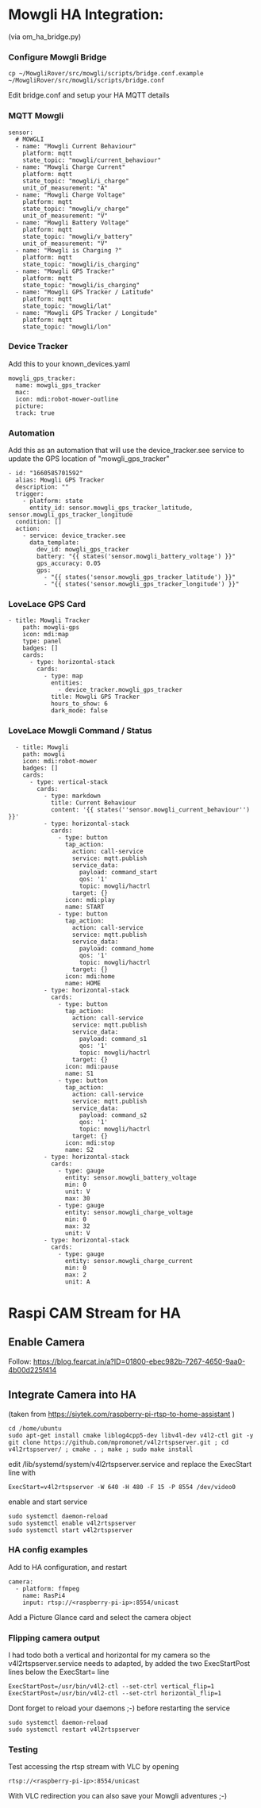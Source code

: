 # Mowgli HA Integration: #

(via om_ha_bridge.py)
### Configure Mowgli Bridge

```
cp ~/MowgliRover/src/mowgli/scripts/bridge.conf.example ~/MowgliRover/src/mowgli/scripts/bridge.conf
```

Edit bridge.conf and setup your HA MQTT details

### MQTT Mowgli ###
```
sensor:
  # MOWGLI
  - name: "Mowgli Current Behaviour"
    platform: mqtt
    state_topic: "mowgli/current_behaviour"
  - name: "Mowgli Charge Current"
    platform: mqtt
    state_topic: "mowgli/i_charge"
    unit_of_measurement: "A"
  - name: "Mowgli Charge Voltage"
    platform: mqtt
    state_topic: "mowgli/v_charge"
    unit_of_measurement: "V"
  - name: "Mowgli Battery Voltage"
    platform: mqtt
    state_topic: "mowgli/v_battery"
    unit_of_measurement: "V"
  - name: "Mowgli is Charging ?"
    platform: mqtt
    state_topic: "mowgli/is_charging"
  - name: "Mowgli GPS Tracker"
    platform: mqtt
    state_topic: "mowgli/is_charging"
  - name: "Mowgli GPS Tracker / Latitude"
    platform: mqtt
    state_topic: "mowgli/lat"
  - name: "Mowgli GPS Tracker / Longitude"
    platform: mqtt
    state_topic: "mowgli/lon"
```

### Device Tracker ###

Add this to your known_devices.yaml

```
mowgli_gps_tracker:
  name: mowgli_gps_tracker
  mac:
  icon: mdi:robot-mower-outline
  picture:
  track: true
```

### Automation ###

Add this as an automation that will use the device_tracker.see service to update
the GPS location of "mowgli_gps_tracker"

```
- id: "1660585701592"
  alias: Mowgli GPS Tracker
  description: ""
  trigger:
    - platform: state
      entity_id: sensor.mowgli_gps_tracker_latitude, sensor.mowgli_gps_tracker_longitude
  condition: []
  action:
    - service: device_tracker.see
      data_template:
        dev_id: mowgli_gps_tracker
        battery: "{{ states('sensor.mowgli_battery_voltage') }}"
        gps_accuracy: 0.05
        gps:
          - "{{ states('sensor.mowgli_gps_tracker_latitude') }}"
          - "{{ states('sensor.mowgli_gps_tracker_longitude') }}"
```

### LoveLace GPS Card ###

```
- title: Mowgli Tracker
    path: mowgli-gps
    icon: mdi:map
    type: panel
    badges: []
    cards:
      - type: horizontal-stack
        cards:
          - type: map
            entities:
              - device_tracker.mowgli_gps_tracker
            title: Mowgli GPS Tracker
            hours_to_show: 6
            dark_mode: false
```

### LoveLace Mowgli Command / Status ###

```
  - title: Mowgli
    path: mowgli
    icon: mdi:robot-mower
    badges: []
    cards:
      - type: vertical-stack
        cards:
          - type: markdown
            title: Current Behaviour
            content: '{{ states(''sensor.mowgli_current_behaviour'') }}'
          - type: horizontal-stack
            cards:
              - type: button
                tap_action:
                  action: call-service
                  service: mqtt.publish
                  service_data:
                    payload: command_start
                    qos: '1'
                    topic: mowgli/hactrl
                  target: {}
                icon: mdi:play
                name: START
              - type: button
                tap_action:
                  action: call-service
                  service: mqtt.publish
                  service_data:
                    payload: command_home
                    qos: '1'
                    topic: mowgli/hactrl
                  target: {}
                icon: mdi:home
                name: HOME
          - type: horizontal-stack
            cards:
              - type: button
                tap_action:
                  action: call-service
                  service: mqtt.publish
                  service_data:
                    payload: command_s1
                    qos: '1'
                    topic: mowgli/hactrl
                  target: {}
                icon: mdi:pause
                name: S1
              - type: button
                tap_action:
                  action: call-service
                  service: mqtt.publish
                  service_data:
                    payload: command_s2
                    qos: '1'
                    topic: mowgli/hactrl
                  target: {}
                icon: mdi:stop
                name: S2
          - type: horizontal-stack
            cards:
              - type: gauge
                entity: sensor.mowgli_battery_voltage
                min: 0
                unit: V
                max: 30
              - type: gauge
                entity: sensor.mowgli_charge_voltage
                min: 0
                max: 32
                unit: V
          - type: horizontal-stack
            cards:
              - type: gauge
                entity: sensor.mowgli_charge_current
                min: 0
                max: 2
                unit: A
```


# Raspi CAM Stream for HA

## Enable Camera

Follow: https://blog.fearcat.in/a?ID=01800-ebec982b-7267-4650-9aa0-4b00d225f414

## Integrate Camera into HA
(taken from https://siytek.com/raspberry-pi-rtsp-to-home-assistant )

```
cd /home/ubuntu
sudo apt-get install cmake liblog4cpp5-dev libv4l-dev v4l2-ctl git -y
git clone https://github.com/mpromonet/v4l2rtspserver.git ; cd v4l2rtspserver/ ; cmake . ; make ; sudo make install
```

edit /lib/systemd/system/v4l2rtspserver.service
and replace the ExecStart line with

```
ExecStart=v4l2rtspserver -W 640 -H 480 -F 15 -P 8554 /dev/video0
```

enable and start service

```
sudo systemctl daemon-reload
sudo systemctl enable v4l2rtspserver
sudo systemctl start v4l2rtspserver
```

### HA config examples

Add to HA configuration, and restart

```
camera:
  - platform: ffmpeg
    name: RasPi4
    input: rtsp://<raspberry-pi-ip>:8554/unicast
```

Add a Picture Glance card and select the camera object

### Flipping camera output

I had todo both a vertical and horizontal for my camera so the v4l2rtspserver.service needs to adapted,
by added the two ExecStartPost lines below the ExecStart= line

```
ExecStartPost=/usr/bin/v4l2-ctl --set-ctrl vertical_flip=1
ExecStartPost=/usr/bin/v4l2-ctl --set-ctrl horizontal_flip=1
```

Dont forget to reload your daemons ;-) before restarting the service

```
sudo systemctl daemon-reload
sudo systemctl restart v4l2rtspserver
```

### Testing

Test accessing the rtsp stream with VLC by opening 

```
rtsp://<raspberry-pi-ip>:8554/unicast
```

With VLC redirection you can also save your Mowgli adventures ;-)

